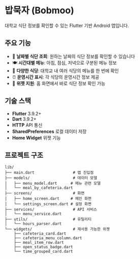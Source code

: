 # 밥묵자 (Bobmoo)

대학교 식단 정보를 확인할 수 있는 Flutter 기반 Android 앱입니다.

## 주요 기능

- 📅 **날짜별 식단 조회**: 원하는 날짜의 식단 정보를 확인할 수 있습니다
- 🍽️ **시간대별 메뉴**: 아침, 점심, 저녁으로 구분된 메뉴 정보
- 🏫 **다양한 식당**: 대학교 내 여러 식당의 메뉴를 한 번에 확인
- ⏰ **운영시간 표시**: 각 식당의 운영시간 정보 제공
- 📱 **위젯 지원**: 홈 화면에서 바로 식단 정보 확인 가능

## 기술 스택

- **Flutter** 3.9.2+
- **Dart** 3.9.2+
- **HTTP** API 통신
- **SharedPreferences** 로컬 데이터 저장
- **Home Widget** 위젯 기능

## 프로젝트 구조

```
lib/
├── main.dart                 # 앱 진입점
├── models/                   # 데이터 모델
│   ├── menu_model.dart      # 메뉴 관련 모델
│   └── meal_by_cafeteria.dart
├── screens/                  # 화면
│   ├── home_screen.dart     # 메인 화면
│   └── settings_screen.dart # 설정 화면
├── services/                 # API 서비스
│   └── menu_service.dart
├── utils/                    # 유틸리티
│   └── hours_parser.dart
└── widgets/                  # 재사용 가능한 위젯
    ├── cafeteria_card.dart
    ├── cafeteria_menu_column.dart
    ├── meal_item_row.dart
    ├── open_status_badge.dart
    └── time_grouped_card.dart
```
